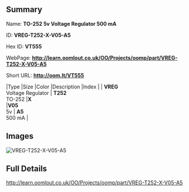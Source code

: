 

## Summary
 
Name: __TO-252 5v Voltage Regulator 500 mA__

ID: __VREG-T252-X-V05-A5__

Hex ID: __VT555__

WebPage: __http://learn.oomlout.co.uk/OO/Projects/oomp/part/VREG-T252-X-V05-A5__

Short URL: __http://oom.lt/VT555__


|Type   |Size   |Color   |Description   |Index   |
| __VREG__ <br>Voltage Regulator  | __T252__<br>TO-252   |__X__<br>    |__V05__<br>5v    | __A5__<br> 500 mA |


## Images
![VREG-T252-X-V05-A5](http://oomlout.com/oomp-gen/parts/VREG-T252-X-V05-A5/VREG-T252-X-V05-A5_420.jpg)

## Full Details

 http://learn.oomlout.co.uk/OO/Projects/oomp/part/VREG-T252-X-V05-A5

